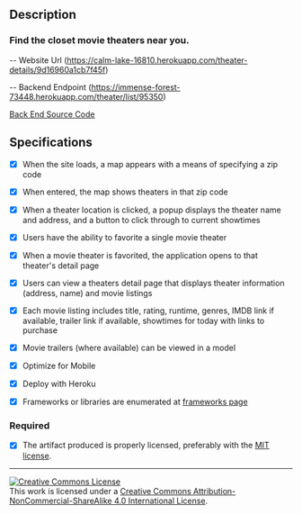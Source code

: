 ## Description

### Find the closet movie theaters near you.

-- Website Url
(https://calm-lake-16810.herokuapp.com/theater-details/9d16960a1cb7f45f)

-- Backend Endpoint
(https://immense-forest-73448.herokuapp.com/theater/list/95350)

[Back End Source Code](https://github.com/jrob8577/witty-trumpeter-back)

## Specifications

- [X] When the site loads, a map appears with a means of specifying a zip code  

- [X] When entered, the map shows theaters in that zip code

- [X] When a theater location is clicked, a popup displays the theater name and address, and a button to click through to current showtimes

- [X] Users have the ability to favorite a single movie theater

- [X] When a movie theater is favorited, the application opens to that theater's detail page

- [X] Users can view a theaters detail page that displays theater information (address, name) and movie listings

- [X] Each movie listing includes title, rating, runtime, genres, IMDB link if available, trailer link if available, showtimes for today with links to purchase

- [X] Movie trailers (where available) can be viewed in a model

- [X] Optimize for Mobile

- [X] Deploy with Heroku

- [X] Frameworks or libraries are enumerated at [frameworks page](STACK.md)

### Required

- [X] The artifact produced is properly licensed, preferably with the [MIT license][mit-license].

---

<!-- LICENSE -->

<a rel="license" href="http://creativecommons.org/licenses/by-nc-sa/4.0/"><img alt="Creative Commons License" style="border-width:0" src="https://i.creativecommons.org/l/by-nc-sa/4.0/80x15.png" /></a>
<br />This work is licensed under a <a rel="license" href="http://creativecommons.org/licenses/by-nc-sa/4.0/">Creative Commons Attribution-NonCommercial-ShareAlike 4.0 International License</a>.

[mit-license]: https://opensource.org/licenses/MIT

